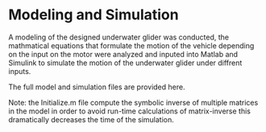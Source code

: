 # Modeling and Simulation

A modeling of the designed underwater glider was conducted, the mathmatical equations that formulate the motion of the vehicle depending on the 
input on the motor were analyzed and inputed into Matlab and Simulink to simulate the motion of the underwater glider under diffrent inputs.

The full model and simulation files are provided here.

Note: the Initialize.m file compute the symbolic inverse of multiple matrices in the model in order to avoid run-time calculations of matrix-inverse 
this dramatically decreases the time of the simulation.
